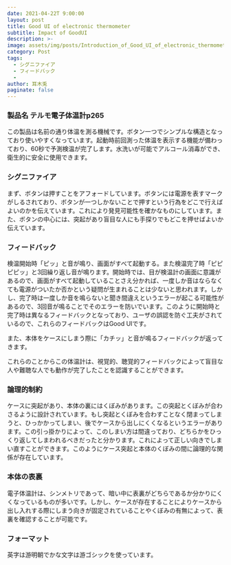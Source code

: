 ```yaml
---
date: 2021-04-22T 9:00:00
layout: post
title: Good UI of electronic thermometer
subtitle: Impact of GoodUI
description: >-
image: assets/img/posts/Introduction_of_Good_UI_of_electronic_thermometer_that_I_found/image1.jpg
category: Post
tags: 
  - シグニファイア
  - フィードバック
  - 
author: 耳木兎
paginate: false
---
```


### 製品名 テルモ電子体温計p265
この製品は名前の通り体温を測る機械です。ボタン一つでシンプルな構造となっており使いやすくなっています。起動時前回測った体温を表示する機能が備わっており、60秒で予測検温が完了します。水洗いが可能でアルコール消毒ができ、衛生的に安全に使用できます。

### シグニファイア
まず、ボタンは押すことをアフォードしています。ボタンには電源を表すマークがしるされており、ボタンが一つしかないことで押すという行為をどこで行えばよいのかを伝えています。これにより発見可能性を確かなものにしています。また、ボタンの中心には、突起があり盲目な人にも手探りでもどこを押せばよいか伝えています。

### フィードバック
検温開始時「ピッ」と音が鳴り、画面がすべて起動する。また検温完了時「ピピピピッ」と3回繰り返し音が鳴ります。開始時では、目が検温計の画面に意識があるので、画面がすべて起動していることさえ分かれば、一度しか音はならなくても電源がついたか否かという疑問が生まれることは少ないと思われます。しかし、完了時は一度しか音を鳴らないと聞き間違えというエラーが起こる可能性があるので、3回音が鳴ることでそのエラーを防いでいます。このように開始時と完了時は異なるフィードバックとなっており、ユーザの誤認を防ぐ工夫がされているので、これらのフィードバックはGood
UIです。

また、本体をケースにしまう際に「カチッ」と音が鳴るフィードバックが返ってきます。

これらのことからこの体温計は、視覚的、聴覚的フィードバックによって盲目な人や難聴な人でも動作が完了したことを認識することができます。

### 論理的制約
ケースに突起があり、本体の裏にはくぼみがあります。この突起とくぼみが合わさるように設計されています。もし突起とくぼみを合わすことなく閉まってしまうと、ひっかかってしまい、後でケースから出しにくくなるというエラーがあります。この引っ掛かりによって、このしまい方は間違っており、どちらかをひっくり返してしまわれるべきだったと分かります。これによって正しい向きでしまい直すことができます。このようにケース突起と本体のくぼみの間に論理的な関係が存在しています。

### 本体の表裏
 電子体温計は、シンメトリであって、暗い中に表裏がどちらであるか分かりにくくなっているものが多いです。しかし、ケースが存在することによりケースから出し入れする際にしまう向きが固定されていることやくぼみの有無によって、表裏を確認することが可能です。

### フォーマット
 

英字は游明朝でかな文字は游ゴシックを使っています。
